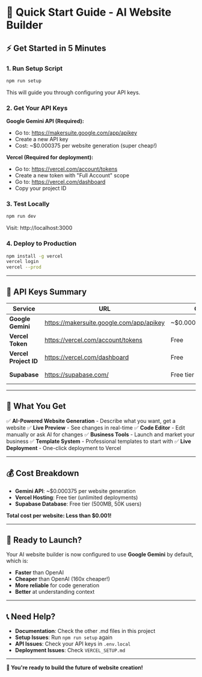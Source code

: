 # 🚀 Quick Start Guide - AI Website Builder

## ⚡ **Get Started in 5 Minutes**

### **1. Run Setup Script**
```bash
npm run setup
```
This will guide you through configuring your API keys.

### **2. Get Your API Keys**

**Google Gemini API (Required):**
- Go to: https://makersuite.google.com/app/apikey
- Create a new API key
- Cost: ~$0.000375 per website generation (super cheap!)

**Vercel (Required for deployment):**
- Go to: https://vercel.com/account/tokens
- Create a new token with "Full Account" scope
- Go to: https://vercel.com/dashboard
- Copy your project ID

### **3. Test Locally**
```bash
npm run dev
```
Visit: http://localhost:3000

### **4. Deploy to Production**
```bash
npm install -g vercel
vercel login
vercel --prod
```

---

## 🔑 **API Keys Summary**

| Service | URL | Cost | Required |
|---------|-----|------|----------|
| **Google Gemini** | https://makersuite.google.com/app/apikey | ~$0.000375/website | ✅ Yes |
| **Vercel Token** | https://vercel.com/account/tokens | Free | ✅ Yes |
| **Vercel Project ID** | https://vercel.com/dashboard | Free | ✅ Yes |
| **Supabase** | https://supabase.com/ | Free tier | ❌ Optional |

---

## 🎯 **What You Get**

✅ **AI-Powered Website Generation** - Describe what you want, get a website
✅ **Live Preview** - See changes in real-time
✅ **Code Editor** - Edit manually or ask AI for changes
✅ **Business Tools** - Launch and market your business
✅ **Template System** - Professional templates to start with
✅ **Live Deployment** - One-click deployment to Vercel

---

## 💰 **Cost Breakdown**

- **Gemini API**: ~$0.000375 per website generation
- **Vercel Hosting**: Free tier (unlimited deployments)
- **Supabase Database**: Free tier (500MB, 50K users)

**Total cost per website: Less than $0.001!**

---

## 🚀 **Ready to Launch?**

Your AI website builder is now configured to use **Google Gemini** by default, which is:
- **Faster** than OpenAI
- **Cheaper** than OpenAI (160x cheaper!)
- **More reliable** for code generation
- **Better** at understanding context

---

## 📞 **Need Help?**

- **Documentation**: Check the other .md files in this project
- **Setup Issues**: Run `npm run setup` again
- **API Issues**: Check your API keys in `.env.local`
- **Deployment Issues**: Check `VERCEL_SETUP.md`

---

**🎉 You're ready to build the future of website creation!** 